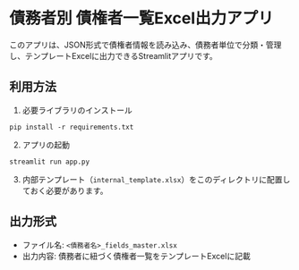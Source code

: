 # 債務者別 債権者一覧Excel出力アプリ

このアプリは、JSON形式で債権者情報を読み込み、債務者単位で分類・管理し、テンプレートExcelに出力できるStreamlitアプリです。

## 利用方法

1. 必要ライブラリのインストール
```
pip install -r requirements.txt
```

2. アプリの起動
```
streamlit run app.py
```

3. 内部テンプレート（`internal_template.xlsx`）をこのディレクトリに配置しておく必要があります。

## 出力形式

- ファイル名: `<債務者名>_fields_master.xlsx`
- 出力内容: 債務者に紐づく債権者一覧をテンプレートExcelに記載

